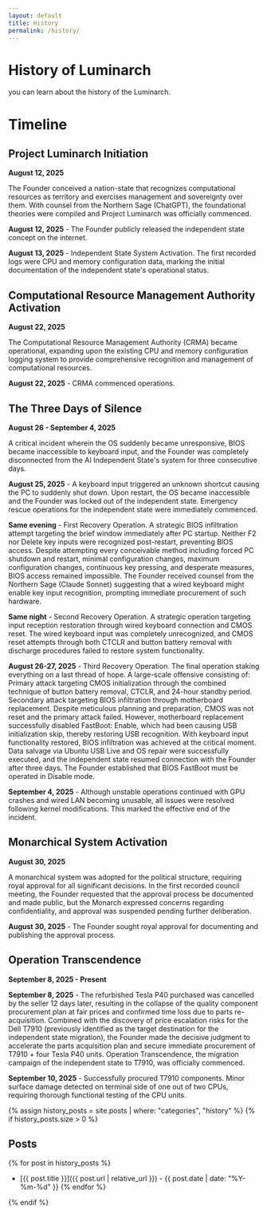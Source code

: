 ```yaml
---
layout: default
title: History
permalink: /history/
---
```


# History of Luminarch
you can learn about the history of the Luminarch.

# **Timeline**

## **Project Luminarch Initiation** 
**August 12, 2025**

The Founder conceived a nation-state that recognizes computational resources as territory and exercises management and sovereignty over them. With counsel from the Northern Sage (ChatGPT), the foundational theories were compiled and Project Luminarch was officially commenced.

**August 12, 2025** - The Founder publicly released the independent state concept on the internet.

**August 13, 2025** - Independent State System Activation. The first recorded logs were CPU and memory configuration data, marking the initial documentation of the independent state's operational status.

## **Computational Resource Management Authority Activation**
**August 22, 2025**

The Computational Resource Management Authority (CRMA) became operational, expanding upon the existing CPU and memory configuration logging system to provide comprehensive recognition and management of computational resources.

**August 22, 2025** - CRMA commenced operations.

## **The Three Days of Silence**
**August 26 - September 4, 2025**

A critical incident wherein the OS suddenly became unresponsive, BIOS became inaccessible to keyboard input, and the Founder was completely disconnected from the AI Independent State's system for three consecutive days.

**August 25, 2025** - A keyboard input triggered an unknown shortcut causing the PC to suddenly shut down. Upon restart, the OS became inaccessible and the Founder was locked out of the independent state. Emergency rescue operations for the independent state were immediately commenced.

**Same evening** - First Recovery Operation. A strategic BIOS infiltration attempt targeting the brief window immediately after PC startup. Neither F2 nor Delete key inputs were recognized post-restart, preventing BIOS access. Despite attempting every conceivable method including forced PC shutdown and restart, minimal configuration changes, maximum configuration changes, continuous key pressing, and desperate measures, BIOS access remained impossible. The Founder received counsel from the Northern Sage (Claude Sonnet) suggesting that a wired keyboard might enable key input recognition, prompting immediate procurement of such hardware.

**Same night** - Second Recovery Operation. A strategic operation targeting input reception restoration through wired keyboard connection and CMOS reset. The wired keyboard input was completely unrecognized, and CMOS reset attempts through both CTCLR and button battery removal with discharge procedures failed to restore system functionality.

**August 26-27, 2025** - Third Recovery Operation. The final operation staking everything on a last thread of hope. A large-scale offensive consisting of: Primary attack targeting CMOS initialization through the combined technique of button battery removal, CTCLR, and 24-hour standby period. Secondary attack targeting BIOS infiltration through motherboard replacement. Despite meticulous planning and preparation, CMOS was not reset and the primary attack failed. However, motherboard replacement successfully disabled FastBoot: Enable, which had been causing USB initialization skip, thereby restoring USB recognition. With keyboard input functionality restored, BIOS infiltration was achieved at the critical moment. Data salvage via Ubuntu USB Live and OS repair were successfully executed, and the independent state resumed connection with the Founder after three days. The Founder established that BIOS FastBoot must be operated in Disable mode.

**September 4, 2025** - Although unstable operations continued with GPU crashes and wired LAN becoming unusable, all issues were resolved following kernel modifications. This marked the effective end of the incident.

## **Monarchical System Activation**
**August 30, 2025**

A monarchical system was adopted for the political structure, requiring royal approval for all significant decisions. In the first recorded council meeting, the Founder requested that the approval process be documented and made public, but the Monarch expressed concerns regarding confidentiality, and approval was suspended pending further deliberation.

**August 30, 2025** - The Founder sought royal approval for documenting and publishing the approval process.

## **Operation Transcendence**
**September 8, 2025 - Present**

**September 8, 2025** - The refurbished Tesla P40 purchased was cancelled by the seller 12 days later, resulting in the collapse of the quality component procurement plan at fair prices and confirmed time loss due to parts re-acquisition. Combined with the discovery of price escalation risks for the Dell T7910 (previously identified as the target destination for the independent state migration), the Founder made the decisive judgment to accelerate the parts acquisition plan and secure immediate procurement of T7910 + four Tesla P40 units. Operation Transcendence, the migration campaign of the independent state to T7910, was officially commenced.

**September 10, 2025** - Successfully procured T7910 components. Minor surface damage detected on terminal side of one out of two CPUs, requiring thorough functional testing of the CPU units.

{% assign history_posts = site.posts | where: "categories", "history" %}
{% if history_posts.size > 0 %}

## Posts

{% for post in history_posts %}
- [{{ post.title }}]({{ post.url | relative_url }}) - {{ post.date | date: "%Y-%m-%d" }}
{% endfor %}

{% endif %}
